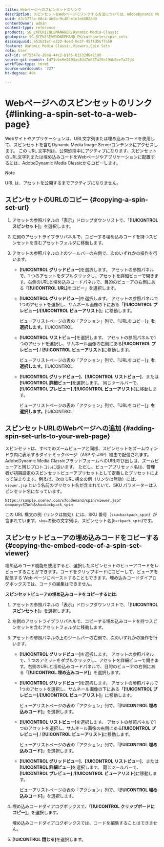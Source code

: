 ```yaml
---
title: Webページへのスピンセットのリンク
description: スピンセットをWebページにリンクする方法については、AdobeDynamic Media Classicを参照してください。
uuid: d3c5773e-60c4-4e8b-9c48-e1e3eb8028d0
contentOwner: admin
content-type: reference
products: SG_EXPERIENCEMANAGER/Dynamic-Media-Classic
geptopics: SG_SCENESEVENONDEMAND_PK/categories/spin_sets
discoiquuid: 651b21ef-e322-4e6d-8e37-45ffd56f7a58
feature: Dynamic Media Classic,Viewers,Spin Sets
role: User
exl-id: af75547e-20e8-44c2-b165-01532d6e21d0
source-git-commit: 1d71cbe6e2493ac8d47e837a20e194b6ae7a22d4
workflow-type: tm+mt
source-wordcount: '727'
ht-degree: 40%

---
```


# Webページへのスピンセットのリンク{#linking-a-spin-set-to-a-web-page}

Webサイトやアプリケーションは、URL文字列または埋め込みコードを使用して、スピンセットを含むDynamic Media Image Serverコンテンツにアクセスします。 この URL 文字列は、公開処理中にアクティブになります。スピンセットのURL文字列または埋め込みコードをWebページやアプリケーションに配置するには、AdobeDynamic Media Classicからコピーします。

>[!NOTE]
>
>URL は、アセットを公開するまでアクティブになりません。

## スピンセットのURLのコピー {#copying-a-spin-set-url}

1. アセットの参照パネルの「表示」ドロップダウンリストで、「**[!UICONTROL スピンセット]**」を選択します。
1. 左側のアセットライブラリパネルで、コピーする埋め込みコードを持つスピンセットを含むアセットフォルダに移動します。
1. アセットの参照パネルの上のツールバーの右側で、次のいずれかの操作を行います。

   * **[!UICONTROL グリッドビュー]**&#x200B;を選択します。 アセットの参照パネルで、1 つのアセットをダブルクリックし、アセットを詳細ビューで開きます。右側のURLと埋め込みコードパネルで、目的のビューアの右側にある「**[!UICONTROL URL]**&#x200B;をコピー」を選択します。
   * **[!UICONTROL グリッドビュー]**&#x200B;を選択します。 アセットの参照パネルで1つのアセットを選択し、サムネール画像の下にある「**[!UICONTROL プレビュー]**/**[!UICONTROL ビューアリスト]**」に移動します。

      ビューアリストページの表の「アクション」列で、「URLをコピー&#x200B;]**」を選択します。**[!UICONTROL 

   * **[!UICONTROL リストビュー]**&#x200B;を選択します。 アセットの参照パネルで1つのアセットを選択し、サムネール画像の右側にある&#x200B;**[!UICONTROL プレビュー]** / **[!UICONTROL ビューアリスト]**&#x200B;に移動します。

      ビューアリストページの表の「アクション」列で、「URLをコピー&#x200B;]**」を選択します。**[!UICONTROL 

   * **[!UICONTROL グリッドビュー]**、**[!UICONTROL リストビュー]**、または&#x200B;**[!UICONTROL 詳細ビュー]**&#x200B;を選択します。 同じツールバーで、**[!UICONTROL プレビュー]** /**[!UICONTROL ビューアリスト]**&#x200B;に移動します。

      ビューアリストページの表の「アクション」列で、「URLをコピー&#x200B;]**」を選択します。**[!UICONTROL 

## スピンセットURLのWebページへの追加 {#adding-spin-set-urls-to-your-web-page}

スピンセットは、すべてのズームビューアと同様、スピンセットをズームウィンドウ内に表示するダイナミックページ（ASP や JSP）経由で配信されます。AdobeDynamic Media ClassicプラットフォームへのURL呼び出しは、ズームビューアと同じプロトコルに従います。 ただし、ビューアプリセット名は、管理者が初期設定のスピンセットビューアプリセットとして定義したプリセットによって決まります。例えば、次の URL 構文の例（リンクは無効）には、`viewer.jsp` という名前のプリセット名が含まれていて、SKU パラメーターはスピンセット名になっています。

```as3
https://sample.scene7.com/s7ondemand/spin/viewer.jsp?company=S7Web&sku=backpack_spin
```

この URL 構文の例（リンクは無効）には、SKU 番号（`sku=backpack_spin`）が含まれています。`sku=`の後の文字列は、スピンセット名(`backpack spin`)です。

## スピンセットビューアの埋め込みコードをコピーする {#copying-the-embed-code-of-a-spin-set-viewer}

埋め込みコード機能を使用すると、選択したスピンセットのビューアコードをレビューすることができます。コードをクリップボードにコピーして、ビューアを配信する Web ページにペーストすることもできます。埋め込みコードダイアログボックスでは、コードの編集はできません。

**スピンセットビューアの埋め込みコードをコピーするには:**

1. アセットの参照パネルの「表示」ドロップダウンリストで、「**[!UICONTROL スピンセット]**」を選択します。
1. 左側のアセットライブラリパネルで、コピーする埋め込みコードを持つスピンセットを含むアセットフォルダに移動します。
1. アセットの参照パネルの上のツールバーの右側で、次のいずれかの操作を行います。

   * **[!UICONTROL グリッドビュー]**&#x200B;を選択します。 アセットの参照パネルで、1 つのアセットをダブルクリックし、アセットを詳細ビューで開きます。右側のURLと埋め込みコードパネルで、目的のビューアの右側にある「**[!UICONTROL 埋め込みコード]**」を選択します。
   * **[!UICONTROL グリッドビュー]**&#x200B;を選択します。 アセットの参照パネルで1つのアセットを選択し、サムネール画像の下にある「**[!UICONTROL プレビュー]**/**[!UICONTROL ビューアリスト]**」に移動します。

      ビューアリストページの表の「アクション」列で、「**[!UICONTROL 埋め込みコード]**」を選択します。

   * **[!UICONTROL リストビュー]**&#x200B;を選択します。 アセットの参照パネルで1つのアセットを選択し、サムネール画像の右側にある&#x200B;**[!UICONTROL プレビュー]** / **[!UICONTROL ビューアリスト]**&#x200B;に移動します。

      ビューアリストページの表の「アクション」列で、「**[!UICONTROL 埋め込みコード]**」を選択します。

   * **[!UICONTROL グリッドビュー]**、**[!UICONTROL リストビュー]**、または&#x200B;**[!UICONTROL 詳細ビュー]**&#x200B;を選択します。 同じツールバーで、**[!UICONTROL プレビュー]** /**[!UICONTROL ビューアリスト]**&#x200B;に移動します。

      ビューアリストページの表の「アクション」列で、「**[!UICONTROL 埋め込みコード]**」を選択します。

1. 埋め込みコードダイアログボックスで、「**[!UICONTROL クリップボードにコピー]**」を選択します。

   埋め込みコードダイアログボックスでは、コードを編集することはできません。

1. **[!UICONTROL 閉じる]**&#x200B;を選択します。
